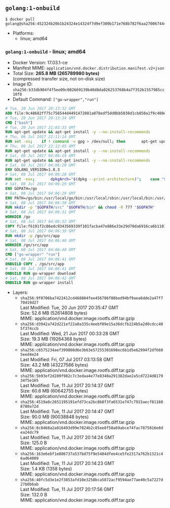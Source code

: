 ## `golang:1-onbuild`

```console
$ docker pull golang@sha256:452324b20b1b24324e14324f7d9ef300b171e768b782f6aa27006744478248e7
```

-	Platforms:
	-	linux; amd64

### `golang:1-onbuild` - linux; amd64

-	Docker Version: 17.03.1-ce
-	Manifest MIME: `application/vnd.docker.distribution.manifest.v2+json`
-	Total Size: **265.8 MB (265789980 bytes)**  
	(compressed transfer size, not on-disk size)
-	Image ID: `sha256:b33db904f4f5ee09c002669139b40d8da026253768b4a7f352b1557985cc10f8`
-	Default Command: `["go-wrapper","run"]`

```dockerfile
# Tue, 20 Jun 2017 20:13:32 GMT
ADD file:9c48682ff75c756544d4491472081a078edf5dd0bb5038d1cb850a1f9c480e3e in / 
# Tue, 20 Jun 2017 20:13:34 GMT
CMD ["bash"]
# Tue, 20 Jun 2017 21:03:33 GMT
RUN apt-get update && apt-get install -y --no-install-recommends 		ca-certificates 		curl 		wget 	&& rm -rf /var/lib/apt/lists/*
# Thu, 06 Jul 2017 22:11:14 GMT
RUN set -ex; 	if ! command -v gpg > /dev/null; then 		apt-get update; 		apt-get install -y --no-install-recommends 			gnupg2 			dirmngr 		; 		rm -rf /var/lib/apt/lists/*; 	fi
# Thu, 06 Jul 2017 22:12:05 GMT
RUN apt-get update && apt-get install -y --no-install-recommends 		bzr 		git 		mercurial 		openssh-client 		subversion 				procps 	&& rm -rf /var/lib/apt/lists/*
# Sat, 08 Jul 2017 04:06:19 GMT
RUN apt-get update && apt-get install -y --no-install-recommends 		g++ 		gcc 		libc6-dev 		make 		pkg-config 	&& rm -rf /var/lib/apt/lists/*
# Sat, 08 Jul 2017 04:06:20 GMT
ENV GOLANG_VERSION=1.8.3
# Sat, 08 Jul 2017 04:06:28 GMT
RUN set -eux; 		dpkgArch="$(dpkg --print-architecture)"; 	case "${dpkgArch##*-}" in 		amd64) goRelArch='linux-amd64'; goRelSha256='1862f4c3d3907e59b04a757cfda0ea7aa9ef39274af99a784f5be843c80c6772' ;; 		armhf) goRelArch='linux-armv6l'; goRelSha256='3c30a3e24736ca776fc6314e5092fb8584bd3a4a2c2fa7307ae779ba2735e668' ;; 		i386) goRelArch='linux-386'; goRelSha256='ff4895eb68fb1daaec41c540602e8bb4c1e8bb2f0e7017367171913fc9995ed2' ;; 		ppc64el) goRelArch='linux-ppc64le'; goRelSha256='e5fb00adfc7291e657f1f3d31c09e74890b5328e6f991a3f395ca72a8c4dc0b3' ;; 		s390x) goRelArch='linux-s390x'; goRelSha256='e2ec3e7c293701b57ca1f32b37977ac9968f57b3df034f2cc2d531e80671e6c8' ;; 		*) goRelArch='src'; goRelSha256='5f5dea2447e7dcfdc50fa6b94c512e58bfba5673c039259fd843f68829d99fa6'; 			echo >&2; echo >&2 "warning: current architecture ($dpkgArch) does not have a corresponding Go binary release; will be building from source"; echo >&2 ;; 	esac; 		url="https://golang.org/dl/go${GOLANG_VERSION}.${goRelArch}.tar.gz"; 	wget -O go.tgz "$url"; 	echo "${goRelSha256} *go.tgz" | sha256sum -c -; 	tar -C /usr/local -xzf go.tgz; 	rm go.tgz; 		if [ "$goRelArch" = 'src' ]; then 		echo >&2; 		echo >&2 'error: UNIMPLEMENTED'; 		echo >&2 'TODO install golang-any from jessie-backports for GOROOT_BOOTSTRAP (and uninstall after build)'; 		echo >&2; 		exit 1; 	fi; 		export PATH="/usr/local/go/bin:$PATH"; 	go version
# Sat, 08 Jul 2017 04:06:29 GMT
ENV GOPATH=/go
# Sat, 08 Jul 2017 04:06:29 GMT
ENV PATH=/go/bin:/usr/local/go/bin:/usr/local/sbin:/usr/local/bin:/usr/sbin:/usr/bin:/sbin:/bin
# Sat, 08 Jul 2017 04:06:30 GMT
RUN mkdir -p "$GOPATH/src" "$GOPATH/bin" && chmod -R 777 "$GOPATH"
# Sat, 08 Jul 2017 04:06:31 GMT
WORKDIR /go
# Sat, 08 Jul 2017 04:06:32 GMT
COPY file:f6191f2c86edc9343569339f101facba47e886e33e29d70da6916ca6b1101a53 in /usr/local/bin/ 
# Sat, 08 Jul 2017 04:06:39 GMT
RUN mkdir -p /go/src/app
# Sat, 08 Jul 2017 04:06:40 GMT
WORKDIR /go/src/app
# Sat, 08 Jul 2017 04:06:40 GMT
CMD ["go-wrapper" "run"]
# Sat, 08 Jul 2017 04:06:41 GMT
ONBUILD COPY . /go/src/app
# Sat, 08 Jul 2017 04:06:41 GMT
ONBUILD RUN go-wrapper download
# Sat, 08 Jul 2017 04:06:42 GMT
ONBUILD RUN go-wrapper install
```

-	Layers:
	-	`sha256:9f0706ba7422412cd468804fee456786f88bed94bf9aea6dde2a47f770d19d27`  
		Last Modified: Tue, 20 Jun 2017 20:35:47 GMT  
		Size: 52.6 MB (52614808 bytes)  
		MIME: application/vnd.docker.image.rootfs.diff.tar.gzip
	-	`sha256:d3942a742d221ef22a0a335c4eebf09e15a36dcfb224b5a2d0cdcc405f374ccb`  
		Last Modified: Wed, 21 Jun 2017 00:33:28 GMT  
		Size: 19.3 MB (19264368 bytes)  
		MIME: application/vnd.docker.image.rootfs.diff.tar.gzip
	-	`sha256:c6575234aef399808d6e3b63e57255301698ec6b1d5e62994f2df6605eed4e24`  
		Last Modified: Fri, 07 Jul 2017 03:13:58 GMT  
		Size: 43.2 MB (43227586 bytes)  
		MIME: application/vnd.docker.image.rootfs.diff.tar.gzip
	-	`sha256:5b93ef2d289f982c7c3edaa4e77e8340a291382dae2a5cd7224d817934f5e165`  
		Last Modified: Tue, 11 Jul 2017 20:14:37 GMT  
		Size: 60.6 MB (60642755 bytes)  
		MIME: application/vnd.docker.image.rootfs.diff.tar.gzip
	-	`sha256:4519a0c2651195191efd73ca2bc8b8f3fa6531e747c7915aecf811608780a72d`  
		Last Modified: Tue, 11 Jul 2017 20:14:47 GMT  
		Size: 90.0 MB (90038848 bytes)  
		MIME: application/vnd.docker.image.rootfs.diff.tar.gzip
	-	`sha256:8c8468a2a816493d99e7024b2c85ee8f58a69abce74fac7875816e8dea24dc79`  
		Last Modified: Tue, 11 Jul 2017 20:14:24 GMT  
		Size: 125.0 B  
		MIME: application/vnd.docker.image.rootfs.diff.tar.gzip
	-	`sha256:163e6ebf1e886737a537bd75f9e5484dfee4ce5fe2317a762b1321c46ad64009`  
		Last Modified: Tue, 11 Jul 2017 20:14:23 GMT  
		Size: 1.4 KB (1358 bytes)  
		MIME: application/vnd.docker.image.rootfs.diff.tar.gzip
	-	`sha256:40fc5d3e1e2f3853afd10e3258bca5872acf9594ae77ae40c5a7227d27b0b6ab`  
		Last Modified: Tue, 11 Jul 2017 20:17:56 GMT  
		Size: 132.0 B  
		MIME: application/vnd.docker.image.rootfs.diff.tar.gzip
